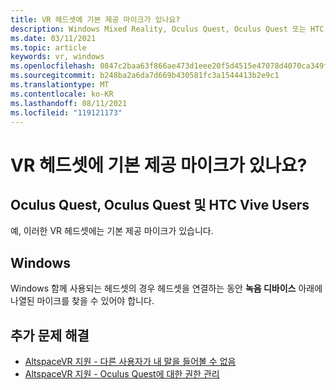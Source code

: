 ```yaml
---
title: VR 헤드셋에 기본 제공 마이크가 있나요?
description: Windows Mixed Reality, Oculus Quest, Oculus Quest 또는 HTC Vive 헤드셋에서 기본 제공 마이크를 확인하는 방법을 알아봅니다.
ms.date: 03/11/2021
ms.topic: article
keywords: vr, windows
ms.openlocfilehash: 0847c2baa63f866ae473d1eee20f5d4515e47078d4070ca349ffc812cb82f2aa
ms.sourcegitcommit: b248ba2a6da7d669b430581fc3a1544413b2e9c1
ms.translationtype: MT
ms.contentlocale: ko-KR
ms.lasthandoff: 08/11/2021
ms.locfileid: "119121173"
---
```

# <a name="does-my-vr-headsets-have-a-built-in-mic"></a>VR 헤드셋에 기본 제공 마이크가 있나요?

## <a name="oculus-rift-oculus-quest-and-htc-vive-users"></a>Oculus Quest, Oculus Quest 및 HTC Vive Users

예, 이러한 VR 헤드셋에는 기본 제공 마이크가 있습니다.

## <a name="windows"></a>Windows

Windows 함께 사용되는 헤드셋의 경우 헤드셋을 연결하는 동안 **녹음 디바이스** 아래에 나열된 마이크를 찾을 수 있어야 합니다.

## <a name="further-troubleshooting"></a>추가 문제 해결

* [AltspaceVR 지원 - 다른 사용자가 내 말을 들어볼 수 없음](other-users-cant-hear-me.md)
* [AltspaceVR 지원 - Oculus Quest에 대한 권한 관리](../getting-started/oculus-controls.md#managing-permissions)